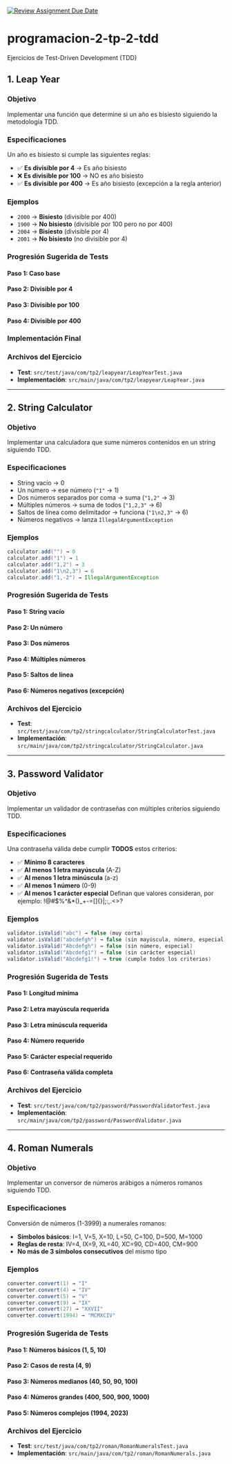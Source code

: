 [![Review Assignment Due Date](https://classroom.github.com/assets/deadline-readme-button-22041afd0340ce965d47ae6ef1cefeee28c7c493a6346c4f15d667ab976d596c.svg)](https://classroom.github.com/a/m8X3cbCp)
# programacion-2-tp-2-tdd

Ejercicios de Test-Driven Development (TDD)

## 1. Leap Year

### Objetivo
Implementar una función que determine si un año es bisiesto siguiendo la metodología TDD.

### Especificaciones
Un año es bisiesto si cumple las siguientes reglas:
- ✅ **Es divisible por 4** → Es año bisiesto
- ❌ **Es divisible por 100** → NO es año bisiesto  
- ✅ **Es divisible por 400** → Es año bisiesto (excepción a la regla anterior)

### Ejemplos
- `2000` → **Bisiesto** (divisible por 400)
- `1900` → **No bisiesto** (divisible por 100 pero no por 400)
- `2004` → **Bisiesto** (divisible por 4)
- `2001` → **No bisiesto** (no divisible por 4)

### Progresión Sugerida de Tests

#### Paso 1: Caso base
#### Paso 2: Divisible por 4
#### Paso 3: Divisible por 100
#### Paso 4: Divisible por 400
### Implementación Final

### Archivos del Ejercicio
- **Test**: `src/test/java/com/tp2/leapyear/LeapYearTest.java`
- **Implementación**: `src/main/java/com/tp2/leapyear/LeapYear.java`

---

## 2. String Calculator

### Objetivo
Implementar una calculadora que sume números contenidos en un string siguiendo TDD.

### Especificaciones
- String vacío → 0
- Un número → ese número (`"1"` → 1)
- Dos números separados por coma → suma (`"1,2"` → 3)
- Múltiples números → suma de todos (`"1,2,3"` → 6)
- Saltos de línea como delimitador → funciona (`"1\n2,3"` → 6)
- Números negativos → lanza `IllegalArgumentException`

### Ejemplos
```java
calculator.add("") → 0
calculator.add("1") → 1
calculator.add("1,2") → 3
calculator.add("1\n2,3") → 6
calculator.add("1,-2") → IllegalArgumentException
```

### Progresión Sugerida de Tests
#### Paso 1: String vacío
#### Paso 2: Un número
#### Paso 3: Dos números
#### Paso 4: Múltiples números
#### Paso 5: Saltos de línea
#### Paso 6: Números negativos (excepción)

### Archivos del Ejercicio
- **Test**: `src/test/java/com/tp2/stringcalculator/StringCalculatorTest.java`
- **Implementación**: `src/main/java/com/tp2/stringcalculator/StringCalculator.java`

---

## 3. Password Validator

### Objetivo
Implementar un validador de contraseñas con múltiples criterios siguiendo TDD.

### Especificaciones
Una contraseña válida debe cumplir **TODOS** estos criterios:
- ✅ **Mínimo 8 caracteres**
- ✅ **Al menos 1 letra mayúscula** (A-Z)
- ✅ **Al menos 1 letra minúscula** (a-z)
- ✅ **Al menos 1 número** (0-9)
- ✅ **Al menos 1 carácter especial** Definan que valores consideran, por ejemplo: !@#$%^&*()_+-=[]{}|;:,.<>?

### Ejemplos
```java
validator.isValid("abc") → false (muy corta)
validator.isValid("abcdefgh") → false (sin mayúscula, número, especial)
validator.isValid("Abcdefgh") → false (sin número, especial)
validator.isValid("Abcdefg1") → false (sin carácter especial)
validator.isValid("Abcdefg1!") → true (cumple todos los criterios)
```

### Progresión Sugerida de Tests
#### Paso 1: Longitud mínima
#### Paso 2: Letra mayúscula requerida
#### Paso 3: Letra minúscula requerida
#### Paso 4: Número requerido
#### Paso 5: Carácter especial requerido
#### Paso 6: Contraseña válida completa

### Archivos del Ejercicio
- **Test**: `src/test/java/com/tp2/password/PasswordValidatorTest.java`
- **Implementación**: `src/main/java/com/tp2/password/PasswordValidator.java`

---

## 4. Roman Numerals

### Objetivo
Implementar un conversor de números arábigos a números romanos siguiendo TDD.

### Especificaciones
Conversión de números (1-3999) a numerales romanos:
- **Símbolos básicos**: I=1, V=5, X=10, L=50, C=100, D=500, M=1000
- **Reglas de resta**: IV=4, IX=9, XL=40, XC=90, CD=400, CM=900
- **No más de 3 símbolos consecutivos** del mismo tipo

### Ejemplos
```java
converter.convert(1) → "I"
converter.convert(4) → "IV"
converter.convert(5) → "V"
converter.convert(9) → "IX"
converter.convert(27) → "XXVII"
converter.convert(1994) → "MCMXCIV"
```

### Progresión Sugerida de Tests
#### Paso 1: Números básicos (1, 5, 10)
#### Paso 2: Casos de resta (4, 9)
#### Paso 3: Números medianos (40, 50, 90, 100)
#### Paso 4: Números grandes (400, 500, 900, 1000)
#### Paso 5: Números complejos (1994, 2023)

### Archivos del Ejercicio
- **Test**: `src/test/java/com/tp2/roman/RomanNumeralsTest.java`
- **Implementación**: `src/main/java/com/tp2/roman/RomanNumerals.java`
